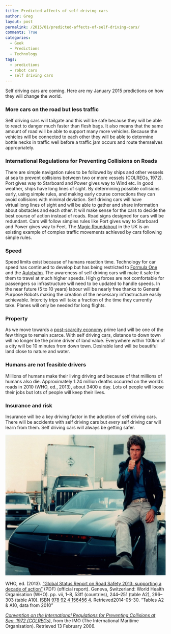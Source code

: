 ```yaml
---
title: Predicted affects of self driving cars
author: Greg
layout: post
permalink: /2015/01/predicted-affects-of-self-driving-cars/
comments: True
categories:
  - Geek
  - Predictions
  - Technology
tags:
  - predictions
  - robot cars
  - self driving cars
---
```

Self driving cars are coming. Here are my January 2015 predictions on how they will change the world.

### More cars on the road but less traffic

Self driving cars will tailgate and this will be safe because they will be able to react to danger much faster than flesh bags. It also means that the same amount of road will be able to support many more vehicles. Because the vehicles will be connected to each other they will be able to determine bottle necks in traffic well before a traffic jam occurs and route themselves appropriately.

### International Regulations for Preventing Collisions on Roads

There are simple navigation rules to be followed by ships and other vessels at sea to prevent collisions between two or more vessels (COLREGs, 1972). Port gives way to Starboard and Power gives way to Wind etc. In good weather, ships have long lines of sight. By determining possible collisions early, using simple rules, and making early course corrections they can avoid collisions with minimal deviation. Self driving cars will have virtual long lines of sight and will be able to gather and share information about obstacles and each other. It will make sense for the cars to decide the best course of action instead of roads. Road signs designed for cars will be redundant. Cars will follow simples rules like Port gives way to Starboard and Power gives way to Feet. The [Magic Roundabout][1] in the UK is an existing example of complex traffic movements achieved by cars following simple rules.

### Speed

Speed limits exist because of humans reaction time. Technology for car speed has continued to develop but has being restricted to [Formula One][2] and the [Autobahn][3]. The awareness of self driving cars will make it safe for them to travel at much higher speeds. High g forces are not comfortable for passengers so infrastructure will need to be updated to handle speeds. In the near future (5 to 10 years) labour will be nearly free thanks to General Purpose Robots making the creation of the necessary infrastructure easily achievable. Intercity trips will take a fraction of the time they currently take. Planes will only be needed for long flights.

### Property

As we move towards a [post-scarcity economy][4] prime land will be one of the few things to remain scarce. With self driving cars, distance to down town will no longer be the prime driver of land value. Everywhere within 100km of a city will be 10 minutes from down town. Desirable land will be beautiful land close to nature and water.

### Humans are not feasible drivers

Millions of humans make their living driving and because of that millions of humans also die. Approximately 1.24 million deaths occurred on the world’s roads in 2010 (WHO, ed., 2013), about 3400 a day. Lots of people will loose their jobs but lots of people will keep their lives.

### Insurance and risk

Insurance will be a key driving factor in the adoption of self driving cars. There will be accidents with self driving cars but *every* self driving car will learn from them. Self driving cars will always be getting safer.

[<img class="alignnone size-large wp-image-1453" src="/wp-content/uploads/2015/01/knight-rider-1024x744.jpg" alt="Kitt - Knight Rider" width="605" height="440" />][5]

WHO, ed. (2013). <a class="external text" href="http://www.who.int/iris/bitstream/10665/78256/1/9789241564564_eng.pdf" rel="nofollow">&#8220;Global Status Report on Road Safety 2013: supporting a decade of action&#8221;</a> (PDF) (official report). Geneva, Switzerland: World Health Organisation (WHO). pp. vii, 1–8, 53ff (countries), 244–251 (table A2), 296–303 (table A10). [ISBN][6] [978 92 4 156456 4][7]<span class="reference-accessdate">. Retrieved<span class="nowrap">2014-05-30</span></span>. <q>Tables A2 & A10, data from 2010</q>

<a class="external text" href="http://www.imo.org/Conventions/mainframe.asp?topic_id=257&doc_id=649" rel="nofollow"><i>Convention on the International Regulations for Preventing Collisions at Sea, 1972 (COLREGs)</i></a>, from the IMO (The International Maritime Organisation). Retrieved 13 February 2006.

 [1]: https://en.wikipedia.org/wiki/Magic_Roundabout_(Swindon)
 [2]: https://en.wikipedia.org/wiki/Formula_One_car
 [3]: https://en.wikipedia.org/wiki/Autobahn
 [4]: https://en.wikipedia.org/wiki/Post-scarcity_economy
 [5]: /wp-content/uploads/2015/01/knight-rider.jpg
 [6]: https://en.wikipedia.org/wiki/International_Standard_Book_Number "International Standard Book Number"
 [7]: https://en.wikipedia.org/wiki/Special:BookSources/978_92_4_156456_4 "Special:BookSources/978 92 4 156456 4"